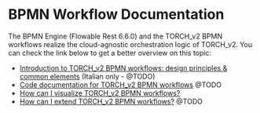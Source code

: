 # BPMN Workflow Documentation

The BPMN Engine (Flowable Rest 6.6.0) and the TORCH_v2 BPMN workflows realize the cloud-agnostic orchestration logic of TORCH_v2.
You can check the link below to get a better overview on this topic:
- [Introduction to TORCH_v2 BPMN workflows: design principles & common elements](BPMN-workflow.md) (Italian only - @TODO)
- [Code documentation for TORCH_v2 BPMN workflows]() @TODO
- [How can I visualize TORCH_v2 BPMN workflows?](/visualize-BPMN-plans/how_to_visualize_BPMN_plans_with_flowable_ui.md)
- [How can I extend TORCH_v2 BPMN workflows?]()  @TODO
